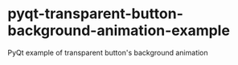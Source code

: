 # pyqt-transparent-button-background-animation-example
PyQt example of transparent button's background animation
